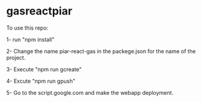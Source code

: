 # gasreactpiar

To use this repo:

1- run "npm install"

2- Change the name piar-react-gas in the packege.json for the name of the project.

3- Execute "npm run gcreate"

4- Excute "npm run gpush"

5- Go to the script.google.com and make the webapp deployment.
